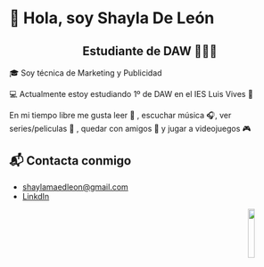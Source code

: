# 👋 Hola, soy Shayla De León 
<h2 align="center">Estudiante de DAW 👩🏻‍💻</h2>

🎓 Soy técnica de Marketing y Publicidad 

💻 Actualmente estoy estudiando 1º de DAW en el IES Luis Vives 🏫

En mi tiempo libre me gusta leer 📖 , escuchar música 🎧, ver series/peliculas 🎥 , quedar con amigos 👯 y jugar a videojuegos 🎮

## 📬 Contacta conmigo
* shaylamaedleon@gmail.com
* [LinkdIn](https://www.linkedin.com/in/shayla-de-le%C3%B3n-a0834120b/ "LinkdIn")

<img src="/shayla027/shayla027/raw/master/images/octogato.png" width="15%" align="right" style="max-width: 100%;">
